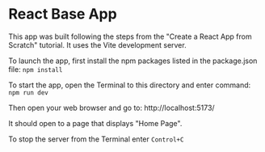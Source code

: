 # React Base App

This app was built following the steps from the "Create a React App from Scratch" tutorial. It uses the Vite development server.

To launch the app, first install the npm packages listed in the package.json file:
`npm install`

To start the app, open the Terminal to this directory and enter command:
`npm run dev`

Then open your web browser and go to: http://localhost:5173/

It should open to a page that displays "Home Page".

To stop the server from the Terminal enter `Control+C`